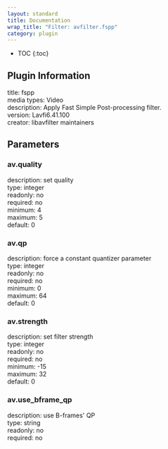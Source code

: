 ```yaml
---
layout: standard
title: Documentation
wrap_title: "Filter: avfilter.fspp"
category: plugin
---
```

* TOC
{:toc}

## Plugin Information

title: fspp  
media types:
Video  
description: Apply Fast Simple Post-processing filter.  
version: Lavfi6.41.100  
creator: libavfilter maintainers  

## Parameters

### av.quality

  
description:
set quality  
type: integer  
readonly: no  
required: no  
minimum: 4  
maximum: 5  
default: 0  

### av.qp

  
description:
force a constant quantizer parameter  
type: integer  
readonly: no  
required: no  
minimum: 0  
maximum: 64  
default: 0  

### av.strength

  
description:
set filter strength  
type: integer  
readonly: no  
required: no  
minimum: -15  
maximum: 32  
default: 0  

### av.use_bframe_qp

  
description:
use B-frames&#39; QP  
type: string  
readonly: no  
required: no  

